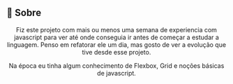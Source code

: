 <h2 id="Sobre">🔖 Sobre</h2>
<p align="center">Fiz este projeto com mais ou menos uma semana de experiencia com javascript para ver até onde conseguia ir antes de começar a estudar a linguagem.
                  Penso em refatorar ele um dia, mas gosto de ver a evolução que tive desde esse projeto.</p>
<p align="center">Na época eu tinha algum conhecimento de Flexbox, Grid e noções básicas de javascript.
